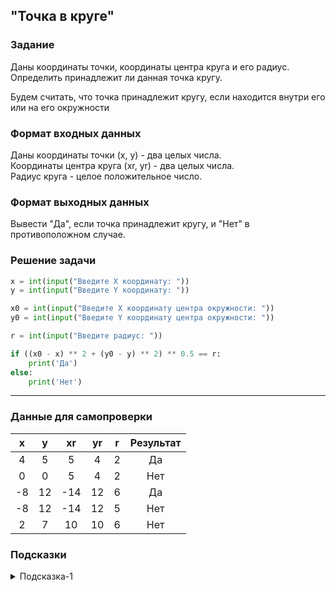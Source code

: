 ## "Точка в круге"

### Задание

Даны координаты точки, координаты центра круга и его радиус. \
Определить принадлежит ли данная точка кругу.

Будем считать, что точка принадлежит кругу, если находится внутри его или на его окружности


### Формат входных данных

Даны координаты точки (x, y) - два целых числа. \
Координаты центра круга (xr, yr) - два целых числа. \
Радиус круга - целое положительное число.

### Формат выходных данных

Вывести "Да", если точка принадлежит кругу, и "Нет" в противоположном случае.

### Решение задачи

```python
x = int(input("Введите Х координату: "))
y = int(input("Введите Y координату: "))

x0 = int(input("Введите Х координату центра окружности: "))
y0 = int(input("Введите Y координату центра окружности: "))

r = int(input("Введите радиус: "))

if ((x0 - x) ** 2 + (y0 - y) ** 2) ** 0.5 == r:
    print('Да')
else:
    print('Нет')
```

---

### Данные для самопроверки

| x | y | xr | yr | r | Результат |
| :---: | :---: | :---: | :---: | :---: |:---: |
|  4    |  5    | 5     |4      | 2     | Да |
|  0    |  0    | 5     |4      | 2     |Нет |
|  -8   |  12   | -14   |12     | 6     |Да |
|  -8   |  12   | -14   |12     | 5     |Нет |
|  2    |  7    | 10    |10    | 6     |Нет |

### Подсказки

<details>
<summary>Подсказка-1</summary>
Нарисуйте условие задачи на листке бумаги.

Поставьте две точки, одна внутри окружности, другая вне ее. Соедините точки с радиусом окружности.
</details>
